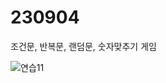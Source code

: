 # 230904
조건문, 반복문, 랜덤문, 숫자맞추기 게임

![연습11](https://github.com/ImMyeongJang/230904/assets/143058437/5b9f1a8c-f782-4afe-9518-5f6dea38dba4)
